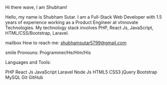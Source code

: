 Hi there wave, I am Shubham!

Hello, my name is Shubham Sutar. I am a Full-Stack Web Developer with 1.5 years of experience working as a Product Engineer at vInnovate Technologies. My technology stack involves PHP, React Js, JavaScript, HTML/CSS/Bootstrap, Laravel.

mailbox How to reach me: shubhamsutar5799@gmail.com


smile Pronouns: Programmer/He/Him/His



Languages and Tools:

PHP   React Js   JavaScript   Laravel  Node Js  HTML5   CSS3   jQuery   Bootstrap   MySQL   Git   GitHub  



